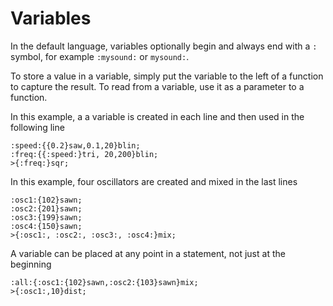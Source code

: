 # Variables

In the default language, variables optionally begin and always end with a ```:``` symbol, for example ```:mysound:``` or ```mysound:```.

To store a value in a variable, simply put the variable to the left of a function to capture the result. To read from a variable, use it as a parameter to a function.

In this example, a a variable is created in each line and then used in the following line


```
:speed:{{0.2}saw,0.1,20}blin;
:freq:{{:speed:}tri, 20,200}blin;
>{:freq:}sqr;
```

In this example, four oscillators are created and mixed in the last lines

```
:osc1:{102}sawn;
:osc2:{201}sawn;
:osc3:{199}sawn;
:osc4:{150}sawn;
>{:osc1:, :osc2:, :osc3:, :osc4:}mix;
```

A variable can be placed at any point in a statement, not just at the beginning

```
:all:{:osc1:{102}sawn,:osc2:{103}sawn}mix;
>{:osc1:,10}dist;
```
